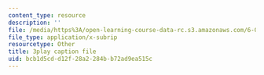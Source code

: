```yaml
---
content_type: resource
description: ''
file: /media/https%3A/open-learning-course-data-rc.s3.amazonaws.com/6-00-introduction-to-computer-science-and-programming-fall-2008/bcb1d5cdd12f28a2284bb72ad9ea515c_UNHQ7CRsEtU.srt
file_type: application/x-subrip
resourcetype: Other
title: 3play caption file
uid: bcb1d5cd-d12f-28a2-284b-b72ad9ea515c
---
```

